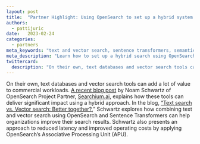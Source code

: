 ```yaml
---
layout: post
title:  "Partner Highlight: Using OpenSearch to set up a hybrid system that uses text and vector search"
authors:
  - pattijuric
date:   2023-02-24
categories:
  - partners
meta_keywords: "text and vector search, sentence transformers, semantic search, Searchium.ai"
meta_description: "Learn how to set up a hybrid search using OpenSearch and Hugging Face’s Sentence Transformers can help organizations improve search results."
twittercard:
  description: "On their own, text databases and vector search tools can add a lot of value to commercial workloads. [A recent blog post](https://towardsdatascience.com/text-search-vs-vector-search-better-together-3bd48eb6132a) by Noam Schwartz of OpenSearch Project Partner, [Searchium.ai](https://www.searchium.ai/), explains how these tools can deliver significant impact using a hybrid approach. In the blog, [“Text search vs. Vector search: Better together?](https://towardsdatascience.com/text-search-vs-vector-search-better-together-3bd48eb6132a),” Schwartz explores how combining text and vector search using OpenSearch and Sentence Transformers can help organizations improve their search results. Schwartz also presents an approach to reduced latency and improved operating costs by applying OpenSearch’s Associative Processing Unit (APU)."
---
```


On their own, text databases and vector search tools can add a lot of value to commercial workloads. [A recent blog post](https://towardsdatascience.com/text-search-vs-vector-search-better-together-3bd48eb6132a) by Noam Schwartz of OpenSearch Project Partner, [Searchium.ai](https://www.searchium.ai/), explains how these tools can deliver significant impact using a hybrid approach. In the blog, [“Text search vs. Vector search: Better together?](https://towardsdatascience.com/text-search-vs-vector-search-better-together-3bd48eb6132a),” Schwartz explores how combining text and vector search using OpenSearch and Sentence Transformers can help organizations improve their search results. Schwartz also presents an approach to reduced latency and improved operating costs by applying OpenSearch’s Associative Processing Unit (APU).
